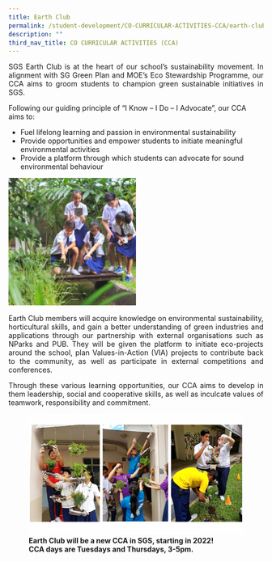```yaml
---
title: Earth Club
permalink: /student-development/CO-CURRICULAR-ACTIVITIES-CCA/earth-club/
description: ""
third_nav_title: CO CURRICULAR ACTIVITIES (CCA)
---
```

<p style="text-align: justify;"> SGS Earth Club is at the heart of our school’s sustainability movement. In alignment with SG Green Plan and MOE’s Eco Stewardship Programme, our CCA aims to groom students to champion green sustainable initiatives in SGS. </p>

Following our guiding principle of “I Know – I Do – I Advocate”, our CCA aims to:

*   Fuel lifelong learning and passion in environmental sustainability
*   Provide opportunities and empower students to initiate meaningful environmental activities
*   Provide a platform through which students can advocate for sound environmental behaviour

<img src="/images/CCA%20Earth%20Club/Slide1-3-250x250.png" 
     style="width:50%">

<p style="text-align: justify;"> Earth Club members will acquire knowledge on environmental sustainability, horticultural skills, and gain a better understanding of green industries and applications through our partnership with external organisations such as NParks and PUB. They will be given the platform to initiate eco-projects around the school, plan Values-in-Action (VIA) projects to contribute back to the community, as well as participate in external competitions and conferences. </p>

<p style="text-align: justify;"> Through these various learning opportunities, our CCA aims to develop in them leadership, social and cooperative skills, as well as inculcate values of teamwork, responsibility and commitment. </p>

<figure>
<img src="/images/CCA%20Earth%20Club/Slide2-3-768x432.png">
<figcaption> <strong> Earth Club will be a new CCA in SGS, starting in 2022!<br>
CCA days are Tuesdays and Thursdays, 3-5pm. </strong> </figcaption>
</figure>